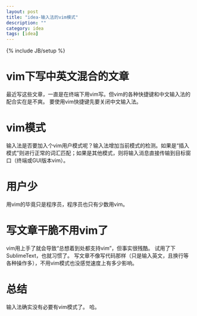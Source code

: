 ```yaml
---
layout: post
title: "idea-输入法的vim模式"
description: ""
category: idea
tags: [idea]
---
```

{% include JB/setup %}

# vim下写中英文混合的文章
最近写这些文章，一直是在终端下用vim写。但vim的各种快捷键和中文输入法的配合实在是不爽。
要使用vim快捷键先要关闭中文输入法。

# vim模式
输入法是否要加入个vim用户模式呢？输入法增加当前模式的检测。如果是“插入模式”则进行正常的词汇匹配；如果是其他模式，则将输入消息直接传输到目标窗口（终端或GUI版本vim）。

# 用户少
用vim的毕竟只是程序员，程序员也只有少数用vim。

# 写文章干脆不用vim了
vim用上手了就会导致“总想着到处都支持vim”，但事实很残酷。
试用了下SublimeText，也就习惯了。
写文章不像写代码那样（只是输入英文，且换行等各种操作多），不用vim模式也没感觉速度上有多少影响。

# 总结
输入法确实没有必要有vim模式了。
哈。
